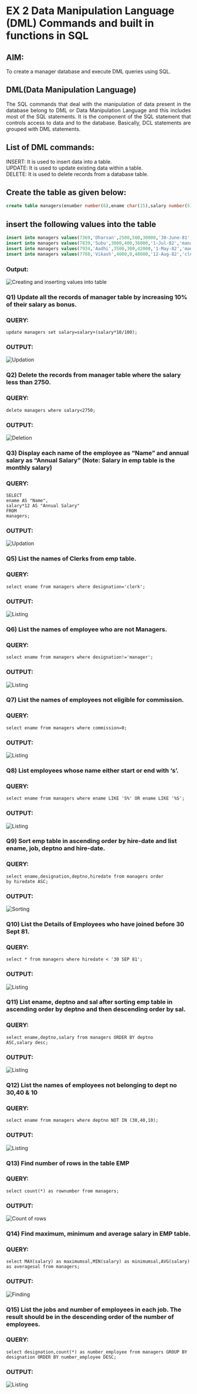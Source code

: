# EX 2 Data Manipulation Language (DML) Commands and built in functions in SQL
## AIM:
To create a manager database and execute DML queries using SQL.


## DML(Data Manipulation Language)
<div align="justify">
The SQL commands that deal with the manipulation of data present in the database belong to DML or Data Manipulation Language and this includes most of the SQL statements. It is the component of the SQL statement that controls access to data and to the database. Basically, DCL statements are grouped with DML statements.
</div>

## List of DML commands: 
<div align="justify">
INSERT: It is used to insert data into a table.<br>
UPDATE: It is used to update existing data within a table.<br>
DELETE: It is used to delete records from a database table.<br>
</div>

## Create the table as given below:
```sql
create table managers(enumber number(6),ename char(15),salary number(5),commission number(4),annualsalary number(7),Hiredate date,designation char(10),deptno number(2),reporting char(10));
```
## insert the following values into the table
```sql
insert into managers values(7369,'Dharsan',2500,500,30000,'30-June-81','clerk',10,'John');
insert into managers values(7839,'Subu',3000,400,36000,'1-Jul-82','manager',null,'James');
insert into managers values(7934,'Aadhi',3500,300,42000,'1-May-82','manager',30,NULL);
insert into managers values(7788,'Vikash',4000,0,48000,'12-Aug-82','clerk',50,'Bond');
```
### Output:
![Creating and inserting values into table](https://github.com/Jeevapriya14/EX-2-Data-Manipulation-Language-DML-and-Data-Control-Language-DCL-Commands/assets/121003043/d22ba1c6-fb6e-4716-8688-205c41f63df4)



### Q1) Update all the records of manager table by increasing 10% of their salary as bonus.

### QUERY:
```
update managers set salary=salary+(salary*10/100);
```

### OUTPUT:
![Updation](https://github.com/Jeevapriya14/EX-2-Data-Manipulation-Language-DML-and-Data-Control-Language-DCL-Commands/assets/121003043/16012ed2-b415-4c2d-8429-c5e962ee126b)


### Q2) Delete the records from manager table where the salary less than 2750.


### QUERY:
```
delete managers where salary<2750;
```

### OUTPUT:
![Deletion](https://github.com/Jeevapriya14/EX-2-Data-Manipulation-Language-DML-and-Data-Control-Language-DCL-Commands/assets/121003043/994dab65-e8d7-412d-9187-206821347524)


### Q3) Display each name of the employee as “Name” and annual salary as “Annual Salary” (Note: Salary in emp table is the monthly salary)


### QUERY:
```
SELECT
ename AS "Name",
salary*12 AS "Annual Salary"
FROM
managers;
```
### OUTPUT:
![Updation](https://github.com/Jeevapriya14/EX-2-Data-Manipulation-Language-DML-and-Data-Control-Language-DCL-Commands/assets/121003043/df079f1f-55a2-4455-b568-db441286b812)

### Q5)	List the names of Clerks from emp table.

### QUERY:
```
select ename from managers where designation='clerk';
```

### OUTPUT:
![Listing](https://github.com/Jeevapriya14/EX-2-Data-Manipulation-Language-DML-and-Data-Control-Language-DCL-Commands/assets/121003043/0a740ac9-e901-4224-818c-787564c43ad9)


### Q6)	List the names of employee who are not Managers.


### QUERY:
```
select ename from managers where designation!='manager';
```

### OUTPUT:
![Listing](https://github.com/Jeevapriya14/EX-2-Data-Manipulation-Language-DML-and-Data-Control-Language-DCL-Commands/assets/121003043/15c5d52f-61af-43e6-94b6-907767602779)


### Q7)	List the names of employees not eligible for commission.


### QUERY:
```
select ename from managers where commission=0;
```

### OUTPUT:

![Listing](https://github.com/Jeevapriya14/EX-2-Data-Manipulation-Language-DML-and-Data-Control-Language-DCL-Commands/assets/121003043/2de2e750-4b77-4a53-bf5f-b55b64ab3c21)


### Q8)	List employees whose name either start or end with ‘s’.


### QUERY:
```
select ename from managers where ename LIKE 'S%' OR ename LIKE '%S';
```
### OUTPUT:
![Listing](https://github.com/Jeevapriya14/EX-2-Data-Manipulation-Language-DML-and-Data-Control-Language-DCL-Commands/assets/121003043/b3fc0396-1bf9-4763-ae8b-31ae0b8236b9)


### Q9) Sort emp table in ascending order by hire-date and list ename, job, deptno and hire-date.


### QUERY:
```
select ename,designation,deptno,hiredate from managers order by hiredate ASC;
```

### OUTPUT:
![Sorting](https://github.com/Jeevapriya14/EX-2-Data-Manipulation-Language-DML-and-Data-Control-Language-DCL-Commands/assets/121003043/6e037653-4091-4059-a92a-bddd805eecda)


### Q10) List the Details of Employees who have joined before 30 Sept 81.


### QUERY:
```
select * from managers where hiredate < '30 SEP 81';
```

### OUTPUT:

![Listing](https://github.com/Jeevapriya14/EX-2-Data-Manipulation-Language-DML-and-Data-Control-Language-DCL-Commands/assets/121003043/91b5ae39-3447-49d6-8c33-24c2c1723493)

### Q11)	List ename, deptno and sal after sorting emp table in ascending order by deptno and then descending order by sal.


### QUERY:
```
select ename,deptno,salary from managers ORDER BY deptno ASC,salary desc;
```

### OUTPUT:

![Listing](https://github.com/Jeevapriya14/EX-2-Data-Manipulation-Language-DML-and-Data-Control-Language-DCL-Commands/assets/121003043/507318c9-f9ea-44ec-bcae-57a47c7bce5b)

### Q12) List the names of employees not belonging to dept no 30,40 & 10


### QUERY:
```
select ename from managers where deptno NOT IN (30,40,10);
```

### OUTPUT:
![Listing](https://github.com/Jeevapriya14/EX-2-Data-Manipulation-Language-DML-and-Data-Control-Language-DCL-Commands/assets/121003043/df10ee58-33c1-4859-957c-cbc5c676d9bf)


### Q13) Find number of rows in the table EMP

### QUERY:
```
select count(*) as rownumber from managers;
```
### OUTPUT:
![Count of rows](https://github.com/Jeevapriya14/EX-2-Data-Manipulation-Language-DML-and-Data-Control-Language-DCL-Commands/assets/121003043/25ab3941-ae65-4e15-9498-2a05af5e73e9)

### Q14) Find maximum, minimum and average salary in EMP table.
### QUERY:
```
select MAX(salary) as maximumsal,MIN(salary) as minimumsal,AVG(salary)
as averagesal from managers;
```
### OUTPUT:
![Finding](https://github.com/Jeevapriya14/EX-2-Data-Manipulation-Language-DML-and-Data-Control-Language-DCL-Commands/assets/121003043/8134d873-db9f-4a41-acfb-9e7b1cabaf5b)

### Q15) List the jobs and number of employees in each job. The result should be in the descending order of the number of employees.
### QUERY:
```
select designation,count(*) as number_employee from managers GROUP BY designation ORDER BY number_employee DESC;
```
### OUTPUT:
![Listing](https://github.com/Jeevapriya14/EX-2-Data-Manipulation-Language-DML-and-Data-Control-Language-DCL-Commands/assets/121003043/0464ee4d-ed65-4c)
